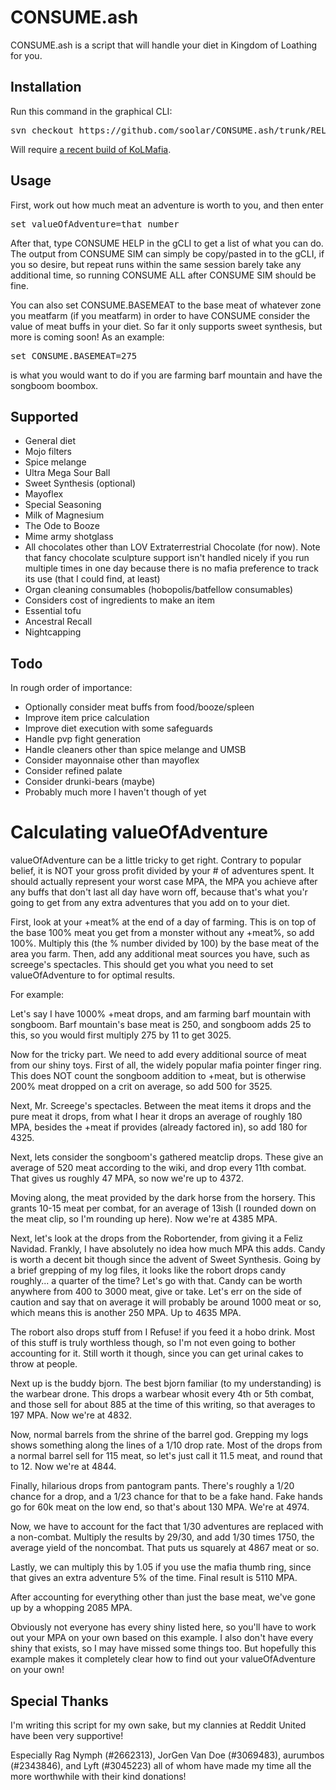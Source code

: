 # CONSUME.ash

CONSUME.ash is a script that will handle your diet in Kingdom of Loathing for you.

## Installation

Run this command in the graphical CLI:
<pre>
svn checkout https://github.com/soolar/CONSUME.ash/trunk/RELEASE/
</pre>
Will require [a recent build of KoLMafia](http://builds.kolmafia.us/job/Kolmafia/lastSuccessfulBuild/).

## Usage

First, work out how much meat an adventure is worth to you, and then enter
<pre>
set valueOfAdventure=that number
</pre>
After that, type CONSUME HELP in the gCLI to get a list of what you can do.
The output from CONSUME SIM can simply be copy/pasted in to the gCLI, if you so
desire, but repeat runs within the same session barely take any additional time,
so running CONSUME ALL after CONSUME SIM should be fine.

You can also set CONSUME.BASEMEAT to the base meat of whatever zone you meatfarm (if you meatfarm)
in order to have CONSUME consider the value of meat buffs in your diet. So far it only supports
sweet synthesis, but more is coming soon! As an example:
<pre>
set CONSUME.BASEMEAT=275
</pre>
is what you would want to do if you are farming barf mountain and have the songboom boombox.

## Supported

* General diet
* Mojo filters
* Spice melange
* Ultra Mega Sour Ball
* Sweet Synthesis (optional)
* Mayoflex
* Special Seasoning
* Milk of Magnesium
* The Ode to Booze
* Mime army shotglass
* All chocolates other than LOV Extraterrestrial Chocolate (for now). Note that fancy chocolate
sculpture support isn't handled nicely if you run multiple times in one day because there is no
mafia preference to track its use (that I could find, at least)
* Organ cleaning consumables (hobopolis/batfellow consumables)
* Considers cost of ingredients to make an item
* Essential tofu
* Ancestral Recall
* Nightcapping

## Todo

In rough order of importance:
* Optionally consider meat buffs from food/booze/spleen
* Improve item price calculation
* Improve diet execution with some safeguards
* Handle pvp fight generation
* Handle cleaners other than spice melange and UMSB
* Consider mayonnaise other than mayoflex
* Consider refined palate
* Consider drunki-bears (maybe)
* Probably much more I haven't though of yet

# Calculating valueOfAdventure

valueOfAdventure can be a little tricky to get right. Contrary to popular belief,
it is NOT your gross profit divided by your # of adventures spent. It should
actually represent your worst case MPA, the MPA you achieve after any buffs that
don't last all day have worn off, because that's what you'r going to get from any
extra adventures that you add on to your diet.

First, look at your +meat% at the end of a day of farming. This is on top of the
base 100% meat you get from a monster without any +meat%, so add 100%. Multiply
this (the % number divided by 100) by the base meat of the area you farm. Then,
add any additional meat sources you have, such as screege's spectacles. This
should get you what you need to set valueOfAdventure to for optimal results.



For example:

Let's say I have 1000% +meat drops, and am farming barf mountain with songboom.
Barf mountain's base meat is 250, and songboom adds 25 to this, so you would
first multiply 275 by 11 to get 3025.

Now for the tricky part. We need to add
every additional source of meat from our shiny toys. First of all, the widely
popular mafia pointer finger ring. This does NOT count the songboom addition to
+meat, but is otherwise 200% meat dropped on a crit on average, so add 500 for 3525.

Next, Mr. Screege's spectacles. Between the meat items it drops and the pure
meat it drops, from what I hear it drops an average of roughly 180 MPA, besides
the +meat if provides (already factored in), so add 180 for 4325.

Next, lets consider the songboom's gathered meatclip drops. These give an average
of 520 meat according to the wiki, and drop every 11th combat. That gives us
roughly 47 MPA, so now we're up to 4372.

Moving along, the meat provided by the dark horse from the horsery. This grants
10-15 meat per combat, for an average of 13ish (I rounded down on the meat clip,
so I'm rounding up here). Now we're at 4385 MPA.

Next, let's look at the drops from the Robortender, from giving it a Feliz Navidad.
Frankly, I have absolutely no idea how much MPA this adds. Candy is worth a
decent bit though since the advent of Sweet Synthesis. Going by a brief grepping
of my log files, it looks like the robort drops candy roughly... a quarter of the
time? Let's go with that. Candy can be worth anywhere from 400 to 3000 meat, give
or take. Let's err on the side of caution and say that on average it will probably
be around 1000 meat or so, which means this is another 250 MPA. Up to 4635 MPA.

The robort also drops stuff from I Refuse! if you feed it a hobo drink. Most of
this stuff is truly worthless though, so I'm not even going to bother accounting
for it. Still worth it though, since you can get urinal cakes to throw at people.

Next up is the buddy bjorn. The best bjorn familiar (to my understanding) is the
warbear drone. This drops a warbear whosit every 4th or 5th combat, and those
sell for about 885 at the time of this writing, so that averages to 197 MPA.
Now we're at 4832.

Now, normal barrels from the shrine of the barrel god. Grepping my logs shows
something along the lines of a 1/10 drop rate. Most of the drops from a normal
barrel sell for 115 meat, so let's just call it 11.5 meat, and round that to 12.
Now we're at 4844.

Finally, hilarious drops from pantogram pants. There's roughly a 1/20 chance for
a drop, and a 1/23 chance for that to be a fake hand. Fake hands go for 60k meat
on the low end, so that's about 130 MPA. We're at 4974.

Now, we have to account for the fact that 1/30 adventures are replaced with a
non-combat. Multiply the results by 29/30, and add 1/30 times 1750, the average
yield of the noncombat. That puts us squarely at 4867 meat or so.

Lastly, we can multiply this by 1.05 if you use the mafia thumb ring, since that
gives an extra adventure 5% of the time. Final result is 5110 MPA.

After accounting for everything other than just the base meat, we've gone up by
a whopping 2085 MPA.

Obviously not everyone has every shiny listed here, so you'll have to work out
your MPA on your own based on this example. I also don't have every shiny that
exists, so I may have missed some things too. But hopefully this example makes
it completely clear how to find out your valueOfAdventure on your own!

## Special Thanks

I'm writing this script for my own sake, but my clannies at Reddit United have been very supportive!

Especially Rag Nymph (#2662313), JorGen Van Doe (#3069483), aurumbos (#2343846), and Lyft (#3045223)
all of whom have made my time all the more worthwhile with their kind donations!
